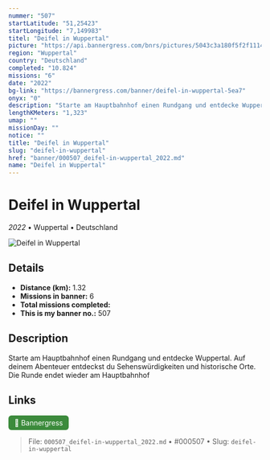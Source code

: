 ```yaml
---
nummer: "507"
startLatitude: "51,25423"
startLongitude: "7,149983"
titel: "Deifel in Wuppertal"
picture: "https://api.bannergress.com/bnrs/pictures/5043c3a180f5f2f1114de085f13cdf83"
region: "Wuppertal"
country: "Deutschland"
completed: "10.824"
missions: "6"
date: "2022"
bg-link: "https://bannergress.com/banner/deifel-in-wuppertal-5ea7"
onyx: "0"
description: "Starte am Hauptbahnhof einen Rundgang und entdecke Wuppertal. Auf deinem Abenteuer entdeckst du Sehenswürdigkeiten und historische Orte. Die Runde endet wieder am Hauptbahnhof"
lengthKMeters: "1,323"
umap: ""
missionDay: ""
notice: ""
title: "Deifel in Wuppertal"
slug: "deifel-in-wuppertal"
href: "banner/000507_deifel-in-wuppertal_2022.md"
name: "Deifel in Wuppertal"
---
```

# Deifel in Wuppertal

*2022* • Wuppertal • Deutschland

![Deifel in Wuppertal](https://api.bannergress.com/bnrs/pictures/5043c3a180f5f2f1114de085f13cdf83)



## Details
- **Distance (km):** 1.32
- **Missions in banner:** 6
- **Total missions completed:** 
- **This is my banner no.:** 507



## Description
Starte am Hauptbahnhof einen Rundgang und entdecke Wuppertal. Auf deinem Abenteuer entdeckst du Sehenswürdigkeiten und historische Orte. Die Runde endet wieder am Hauptbahnhof



## Links
<a href="https://bannergress.com/banner/deifel-in-wuppertal-5ea7" target="_blank" style="display:inline-block;margin-right:8px;padding:6px 12px;background:#3c8b3c;color:#fff;text-decoration:none;border-radius:6px;">🔗 Bannergress</a>



> File: `000507_deifel-in-wuppertal_2022.md` • #000507 • Slug: `deifel-in-wuppertal`
